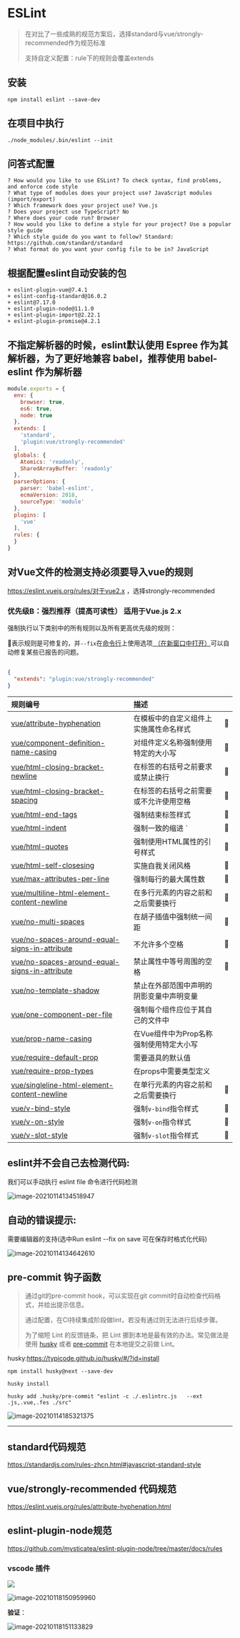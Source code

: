 # ESLint

> 在对比了一些成熟的规范方案后，选择standard与vue/strongly-recommended作为规范标准
>
> 支持自定义配置：rule下的规则会覆盖extends

## 安装

```text
npm install eslint --save-dev
```

## 在项目中执行

```text
./node_modules/.bin/eslint --init
```

## 问答式配置

```
? How would you like to use ESLint? To check syntax, find problems, and enforce code style
? What type of modules does your project use? JavaScript modules (import/export)
? Which framework does your project use? Vue.js
? Does your project use TypeScript? No
? Where does your code run? Browser
? How would you like to define a style for your project? Use a popular style guide
? Which style guide do you want to follow? Standard: https://github.com/standard/standard
? What format do you want your config file to be in? JavaScript
```

## 根据配置eslint自动安装的包

```
+ eslint-plugin-vue@7.4.1
+ eslint-config-standard@16.0.2
+ eslint@7.17.0
+ eslint-plugin-node@11.1.0
+ eslint-plugin-import@2.22.1
+ eslint-plugin-promise@4.2.1
```

## 不指定解析器的时候，eslint默认使用 Espree 作为其解析器，为了更好地兼容 babel，推荐使用 babel-eslint 作为解析器

```javascript
module.exports = {
  env: {
    browser: true,
    es6: true,
    node: true
  },
  extends: [
    'standard',
    'plugin:vue/strongly-recommended'
  ],
  globals: {
    Atomics: 'readonly',
    SharedArrayBuffer: 'readonly'
  },
  parserOptions: {
    parser: 'babel-eslint',
    ecmaVersion: 2018,
    sourceType: 'module'
  },
  plugins: [
    'vue'
  ],
  rules: {
  }
}
```

## 对Vue文件的检测支持必须要导入vue的规则

https://eslint.vuejs.org/rules/对于vue2.x ，选择strongly-recommended

### 优先级B：强烈推荐（提高可读性） 适用于Vue.js 2.x

强制执行以下类别中的所有规则以及所有更高优先级的规则：

🔧表示规则是可修复的，并`--fix`在[命令行](https://eslint.org/docs/user-guide/command-line-interface#fixing-problems)上使用选项[ （在新窗口中打开）](https://eslint.org/docs/user-guide/command-line-interface#fixing-problems)可以自动修复某些已报告的问题。

##

```json
{
  "extends": "plugin:vue/strongly-recommended"
}
```

| 规则编号                                                     | 描述                                     |      |
| :----------------------------------------------------------- | :--------------------------------------- | :--- |
| [vue/attribute-hyphenation](https://eslint.vuejs.org/rules/attribute-hyphenation.html) | 在模板中的自定义组件上实施属性命名样式   | 🔧    |
| [vue/component-definition-name-casing](https://eslint.vuejs.org/rules/component-definition-name-casing.html) | 对组件定义名称强制使用特定的大小写       | 🔧    |
| [vue/html-closing-bracket-newline](https://eslint.vuejs.org/rules/html-closing-bracket-newline.html) | 在标签的右括号之前要求或禁止换行         | 🔧    |
| [vue/html-closing-bracket-spacing](https://eslint.vuejs.org/rules/html-closing-bracket-spacing.html) | 在标签的右括号之前需要或不允许使用空格   | 🔧    |
| [vue/html-end-tags](https://eslint.vuejs.org/rules/html-end-tags.html) | 强制结束标签样式                         | 🔧    |
| [vue/html-indent](https://eslint.vuejs.org/rules/html-indent.html) | 强制一致的缩进 `                         | 🔧    |
| [vue/html-quotes](https://eslint.vuejs.org/rules/html-quotes.html) | 强制使用HTML属性的引号样式               | 🔧    |
| [vue/html-self-closesing](https://eslint.vuejs.org/rules/html-self-closing.html) | 实施自我关闭风格                         | 🔧    |
| [vue/max-attributes-per-line](https://eslint.vuejs.org/rules/max-attributes-per-line.html) | 强制每行的最大属性数                     | 🔧    |
| [vue/multiline-html-element-content-newline](https://eslint.vuejs.org/rules/multiline-html-element-content-newline.html) | 在多行元素的内容之前和之后需要换行       | 🔧    |
| [vue/no-multi-spaces](https://eslint.vuejs.org/rules/no-multi-spaces.html) | 在胡子插值中强制统一间距                 | 🔧    |
| [vue/no-spaces-around-equal-signs-in-attribute](https://eslint.vuejs.org/rules/no-spaces-around-equal-signs-in-attribute.html) | 不允许多个空格                           | 🔧    |
| [vue/no-spaces-around-equal-signs-in-attribute](https://eslint.vuejs.org/rules/no-spaces-around-equal-signs-in-attribute.html) | 禁止属性中等号周围的空格                 | 🔧    |
| [vue/no-template-shadow](https://eslint.vuejs.org/rules/no-template-shadow.html) | 禁止在外部范围中声明的阴影变量中声明变量 |      |
| [vue/one-component-per-file](https://eslint.vuejs.org/rules/one-component-per-file.html) | 强制每个组件应位于其自己的文件中         |      |
| [vue/prop-name-casing](https://eslint.vuejs.org/rules/prop-name-casing.html) | 在Vue组件中为Prop名称强制使用特定大小写  |      |
| [vue/require-default-prop](https://eslint.vuejs.org/rules/require-default-prop.html) | 需要道具的默认值                         |      |
| [vue/require-prop-types](https://eslint.vuejs.org/rules/require-prop-types.html) | 在props中需要类型定义                    |      |
| [vue/singleline-html-element-content-newline](https://eslint.vuejs.org/rules/singleline-html-element-content-newline.html) | 在单行元素的内容之前和之后需要换行       | 🔧    |
| [vue/v-bind-style](https://eslint.vuejs.org/rules/v-bind-style.html) | 强制`v-bind`指令样式                     | 🔧    |
| [vue/v-on-style](https://eslint.vuejs.org/rules/v-on-style.html) | 强制`v-on`指令样式                       | 🔧    |
| [vue/v-slot-style](https://eslint.vuejs.org/rules/v-slot-style.html) | 强制`v-slot`指令样式                     | 🔧    |

## eslint并不会自己去检测代码:

我们可以手动执行 eslint file 命令进行代码检测

![image-20210114134518947](picture-back/image-20210114134518947.png)

## 自动的错误提示:

需要编辑器的支持(选中Run eslint --fix on save 可在保存时格式化代码)

![image-20210114134642610](eslint-配置.assets/image-20210114134642610.png)



## pre-commit 钩子函数

> 通过git的pre-commit hook，可以实现在git commit时自动检查代码格式，并给出提示信息。
>
> 通过配置，在CI持续集成阶段做lint，若没有通过则无法进行后续步骤。
>
> 为了缩短 Lint 的反馈链条，把 Lint 挪到本地是最有效的办法。常见做法是使用 [husky](https://link.zhihu.com/?target=https%3A//github.com/typicode/husky) 或者 [pre-commit](https://link.zhihu.com/?target=https%3A//github.com/observing/pre-commit) 在本地提交之前做 Lint。



husky:https://typicode.github.io/husky/#/?id=install

```
npm install husky@next --save-dev

husky install

husky add .husky/pre-commit "eslint -c ./.eslintrc.js   --ext .js,.vue,.fes ./src"
```

![image-20210114185321375](eslint-配置.assets/image-20210114185321375.png)

--------------------

## standard代码规范

https://standardjs.com/rules-zhcn.html#javascript-standard-style

## vue/strongly-recommended 代码规范

https://eslint.vuejs.org/rules/attribute-hyphenation.html

## eslint-plugin-node规范

https://github.com/mysticatea/eslint-plugin-node/tree/master/docs/rules

### vscode 插件

![](picture-back/image-20210114185321375.pngimage-20210118150959960.png)

![image-20210118150959960](eslint-配置.assets/image-20210118150959960-1611024676199.png)

**验证**：

![image-20210118151133829](eslint-配置.assets/image-20210118151133829.png)